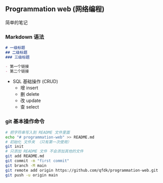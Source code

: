 ## Programmation web (网络编程)

简单的笔记

### Markdown 语法
```markdown
# 一级标题
## 二级标题
### 三级标题

- 第一个链接
- 第二个链接
```
- SQL 基础操作 (CRUD)
    - 增 insert
    - 删 delete
    - 改 update
    - 查 select
  
### git 基本操作命令

```bash
# 把字符串写入到 README 文件里面
echo "# programmation-web" >> README.md
# 初始化 文件夹 （只有第一次使用）
git init
# 只添加 README 文件 不会添加其他的文件
git add README.md
git commit -m "first commit"
git branch -M main
git remote add origin https://github.com/qfdk/programmation-web.git
git push -u origin main
```